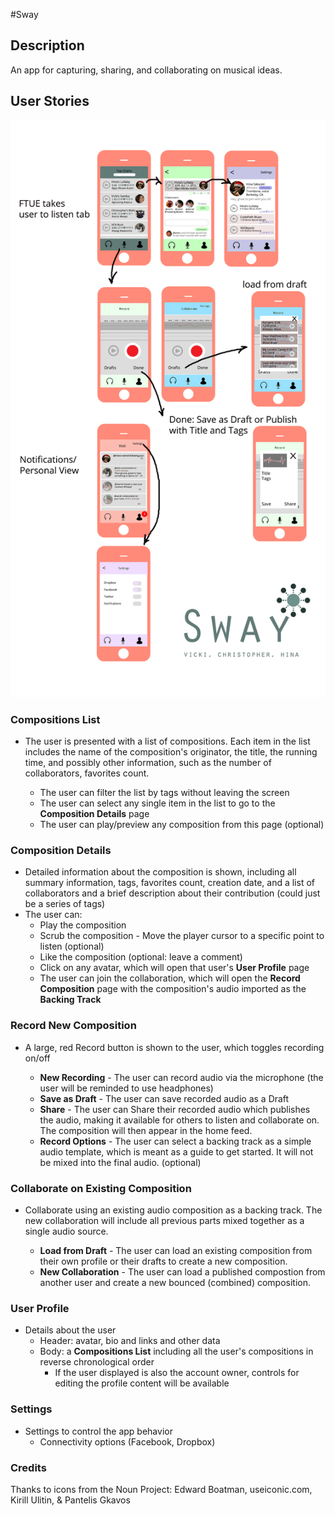 #Sway

## Description
An app for capturing, sharing, and collaborating on musical ideas.

## User Stories

![User Flow](https://github.com/teamVCH/sway/blob/master/wireframes/userflow.png)

### Compositions List
* The user is presented with a list of compositions. Each item in the list includes the name of the composition's originator, the title, the running time, and possibly other information, such as the number of collaborators, favorites count. 
	
	* The user can filter the list by tags without leaving the screen
	* The user can select any single item in the list to go to the **Composition Details** page
	* The user can play/preview any composition from this page (optional)
       

### Composition Details
* Detailed information about the composition is shown, including all summary information, tags, favorites count, creation date, and a list of collaborators and a brief description about their contribution (could just be a series of tags)
* The user can:
     * Play the composition
     * Scrub the composition - Move the player cursor to a specific point to listen (optional) 
     * Like the composition (optional: leave a comment)
     * Click on any avatar, which will open that user's **User Profile** page
     * The user can join the collaboration, which will open the **Record Composition** page with the composition's audio imported as the **Backing Track**

### Record New Composition
* A large, red Record button is shown to the user, which toggles recording on/off

	* **New Recording** - The user can record audio via the microphone (the user will be reminded to use headphones)
	* **Save as Draft** - The user can save recorded audio as a Draft
	* **Share** - The user can Share their recorded audio which publishes the audio, making it available for others to listen and collaborate on. The composition will then appear in the home feed.
	* **Record Options** - The user can select a backing track as a simple audio template, which is meant as a guide to get started. It will not be mixed into the final audio. (optional)

### Collaborate on Existing Composition
* Collaborate using an existing audio composition as a backing track. The new collaboration will include all previous parts mixed together as a single audio source.
 
	* **Load from Draft** - The user can load an existing composition from their own profile or their drafts to create a new composition. 
	* **New Collaboration** - The user can load a published compostion from another user and create a new bounced (combined) composition.


### User Profile
* Details about the user
	* Header: avatar, bio and links and other data 
	* Body: a **Compositions List** including all the user's compositions in reverse chronological order 
      * If the user displayed is also the account owner, controls for editing the profile content will be available

### Settings
* Settings to control the app behavior
	* Connectivity options (Facebook, Dropbox)

### Credits
Thanks to icons from the Noun Project: Edward Boatman, useiconic.com, Kirill Ulitin, & Pantelis Gkavos